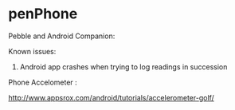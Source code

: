 # penPhone

Pebble and Android Companion:

Known issues:

1. Android app crashes when trying to log readings in succession

Phone Accelometer :

http://www.appsrox.com/android/tutorials/accelerometer-golf/
